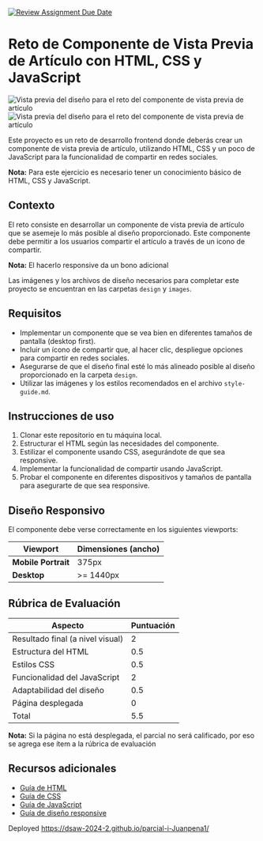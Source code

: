 [![Review Assignment Due Date](https://classroom.github.com/assets/deadline-readme-button-22041afd0340ce965d47ae6ef1cefeee28c7c493a6346c4f15d667ab976d596c.svg)](https://classroom.github.com/a/r4VUSf06)
# Reto de Componente de Vista Previa de Artículo con HTML, CSS y JavaScript

![Vista previa del diseño para el reto del componente de vista previa de artículo](./design/desktop-preview.jpg)
![Vista previa del diseño para el reto del componente de vista previa de artículo](./design/desktop-active-state.jpg)

Este proyecto es un reto de desarrollo frontend donde deberás crear un componente de vista previa de artículo, utilizando HTML, CSS y un poco de JavaScript para la funcionalidad de compartir en redes sociales.

**Nota:** Para este ejercicio es necesario tener un conocimiento básico de HTML, CSS y JavaScript.

## Contexto

El reto consiste en desarrollar un componente de vista previa de artículo que se asemeje lo más posible al diseño proporcionado. Este componente debe permitir a los usuarios compartir el artículo a través de un icono de compartir.

**Nota:** El hacerlo responsive da un bono adicional

Las imágenes y los archivos de diseño necesarios para completar este proyecto se encuentran en las carpetas `design` y `images`.

## Requisitos

- Implementar un componente que se vea bien en diferentes tamaños de pantalla (desktop first).
- Incluir un ícono de compartir que, al hacer clic, despliegue opciones para compartir en redes sociales.
- Asegurarse de que el diseño final esté lo más alineado posible al diseño proporcionado en la carpeta `design`.
- Utilizar las imágenes y los estilos recomendados en el archivo `style-guide.md`.

## Instrucciones de uso

1. Clonar este repositorio en tu máquina local.
2. Estructurar el HTML según las necesidades del componente.
3. Estilizar el componente usando CSS, asegurándote de que sea responsive.
4. Implementar la funcionalidad de compartir usando JavaScript.
5. Probar el componente en diferentes dispositivos y tamaños de pantalla para asegurarte de que sea responsive.

## Diseño Responsivo

El componente debe verse correctamente en los siguientes viewports:

| Viewport            | Dimensiones (ancho) |
| ------------------- | ------------------- |
| **Mobile Portrait** | 375px               |
| **Desktop**         | >= 1440px           |

## Rúbrica de Evaluación

| Aspecto                          | Puntuación |
| -------------------------------- | ---------- |
| Resultado final (a nivel visual) | 2          |
| Estructura del HTML              | 0.5        |
| Estilos CSS                      | 0.5        |
| Funcionalidad del JavaScript     | 2          |
| Adaptabilidad del diseño         | 0.5        |
| Página desplegada                | 0          |
| Total                            | 5.5        |

**Nota:** Si la página no está desplegada, el parcial no será calificado, por eso se agrega ese ítem a la rúbrica de evaluación

## Recursos adicionales

- [Guía de HTML](https://www.w3schools.com/html/)
- [Guía de CSS](https://www.w3schools.com/css/)
- [Guía de JavaScript](https://www.w3schools.com/js/)
- [Guía de diseño responsive](https://www.w3schools.com/html/html_responsive.asp)

Deployed https://dsaw-2024-2.github.io/parcial-i-Juanpena1/
